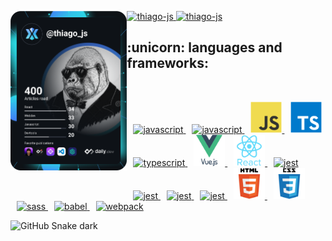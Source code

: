 <p> 
   <p>
     <a href="https://app.daily.dev/thiago_js">
       <img align="left" src="./devcard.svg" width="37%" alt="thiago-js"/>
     </a>
   </p>
   <p>
     <a href="#">
       <img href="#" width="60%" src="https://github-readme-stats.vercel.app/api?username=thiago-js&hide_border=true&theme=tokyonight" alt="thiago-js" /> 
     </a>
     <a href="#">
       <img href="#" width="60%" src="https://github-readme-stats.vercel.app/api/top-langs?username=thiago-js&hide_border=true&layout=compact&theme=tokyonight" alt="thiago-js" />
     </a>
   </p>
</p>

<h2 align="left">:unicorn: languages and frameworks:</h2>
<br />

<p>
  <a href="https://developer.mozilla.org/en-US/docs/Web/JavaScript" target="_blank">
      <img src="https://styles.redditmedia.com/t5_2qhdf/styles/communityIcon_sk8k2hisvyv51.png" alt="javascript" width="50" height="50" style="margin-left: 10px"/>
  </a>
  <a href="https://developer.mozilla.org/en-US/docs/Web/JavaScript" target="_blank">
      <img src="https://upload.wikimedia.org/wikipedia/commons/thumb/e/ee/.NET_Core_Logo.svg/1200px-.NET_Core_Logo.svg.png" alt="javascript" width="50" height="50" style="margin-left: 10px"/>
  </a>
  <a href="https://developer.mozilla.org/en-US/docs/Web/JavaScript" target="_blank">
      <img src="https://raw.githubusercontent.com/devicons/devicon/master/icons/javascript/javascript-original.svg" alt="javascript" width="50" height="50" style="margin-left: 10px"/>
  </a>
  <a href="https://www.typescriptlang.org/" target="_blank"> 
      <img src="https://raw.githubusercontent.com/devicons/devicon/master/icons/typescript/typescript-original.svg" alt="typescript" width="50" height="50" style="margin-left: 10px"/> 
  </a>
  <a href="https://www.typescriptlang.org/" target="_blank"> 
      <img src="https://cdn-icons-png.flaticon.com/512/5968/5968322.png" alt="typescript" width="50" height="50" style="margin-left: 10px"/> 
  </a>
  <a href="https://jestjs.io" target="_blank"> 
    <img src="https://raw.githubusercontent.com/devicons/devicon/master/icons/vuejs/vuejs-original-wordmark.svg" alt="jest" width="50" height="50" style="margin-left: 10px" /> 
  </a>
  <a href="https://jestjs.io" target="_blank"> 
    <img src="https://raw.githubusercontent.com/devicons/devicon/master/icons/react/react-original-wordmark.svg" alt="jest" width="50" height="50" style="margin-left: 10px" /> 
  </a>
  <a href="https://jestjs.io" target="_blank"> 
    <img src="https://upload.wikimedia.org/wikipedia/commons/thumb/c/cf/Angular_full_color_logo.svg/240px-Angular_full_color_logo.svg.png" alt="jest" width="60" height="55" style="margin-left: 10px" /> 
  </a>
  <a href="https://jestjs.io" target="_blank"> 
    <img src="https://www.svgrepo.com/show/354113/nextjs-icon.svg" alt="jest" width="50" height="50" style="margin-left: 10px" /> 
  </a>  
  <a href="https://jestjs.io" target="_blank"> 
    <img src="https://upload.wikimedia.org/wikipedia/commons/thumb/1/17/GraphQL_Logo.svg/2048px-GraphQL_Logo.svg.png" alt="jest" width="50" height="50" style="margin-left: 10px" /> 
  </a>  
  <a href="https://jestjs.io" target="_blank"> 
    <img src="https://www.vectorlogo.zone/logos/jestjsio/jestjsio-icon.svg" alt="jest" width="50" height="50" style="margin-left: 10px" style="margin-left: 10px" /> 
  </a>
  <a href="https://www.w3.org/html/" target="_blank"> 
    <img src="https://raw.githubusercontent.com/devicons/devicon/master/icons/html5/html5-original-wordmark.svg" alt="html5" width="50" height="50" style="margin-left: 10px" />
  </a>
  <a href="https://www.w3schools.com/css/" target="_blank"> 
    <img src="https://raw.githubusercontent.com/devicons/devicon/master/icons/css3/css3-original-wordmark.svg" alt="css3" width="50" height="50"  style="margin-left: 10px" />
  </a>
  <a href="https://sass-lang.com" target="_blank"> 
    <img src="https://cdn3.iconfinder.com/data/icons/logos-and-brands-adobe/512/288_Sass-512.png" alt="sass" width="50" height="50"  style="margin-left: 10px" /> 
  </a>
  <a href="https://babeljs.io/" target="_blank"> 
    <img src="https://user-images.githubusercontent.com/3025322/87547253-bf050400-c6a2-11ea-950a-280311bc6cc8.png" alt="babel" width="50" height="50" style="margin-left: 10px" /> 
  </a>
  <a href="https://webpack.js.org" target="_blank">
      <img src="https://raw.githubusercontent.com/webpack/media/master/logo/icon-square-big.png" alt="webpack" width="50" height="50" style="margin-left: 10px"/>
  </a>
</p>

![GitHub Snake dark](dist/github-snake-dark.svg#gh-dark-mode-only)
